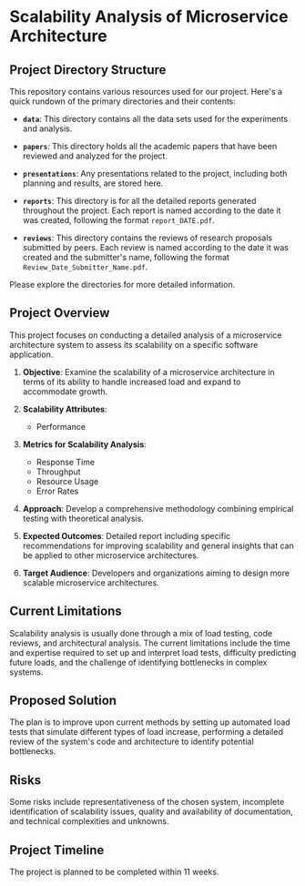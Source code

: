 # Scalability Analysis of Microservice Architecture

## Project Directory Structure

This repository contains various resources used for our project. Here's a quick rundown of the primary directories and their contents:

- **`data`**: This directory contains all the data sets used for the experiments and analysis.

- **`papers`**: This directory holds all the academic papers that have been reviewed and analyzed for the project.

- **`presentations`**: Any presentations related to the project, including both planning and results, are stored here.

- **`reports`**: This directory is for all the detailed reports generated throughout the project. Each report is named according to the date it was created, following the format `report_DATE.pdf`.

- **`reviews`**: This directory contains the reviews of research proposals submitted by peers. Each review is named according to the date it was created and the submitter's name, following the format `Review_Date_Submitter_Name.pdf`.

Please explore the directories for more detailed information.


## Project Overview

This project focuses on conducting a detailed analysis of a microservice architecture system to assess its scalability on a specific software application.

1. **Objective**: Examine the scalability of a microservice architecture in terms of its ability to handle increased load and expand to accommodate growth.

2. **Scalability Attributes**: 

    - Performance


3. **Metrics for Scalability Analysis**:

    - Response Time
    - Throughput
    - Resource Usage
    - Error Rates


4. **Approach**: Develop a comprehensive methodology combining empirical testing with theoretical analysis.

5. **Expected Outcomes**: Detailed report including specific recommendations for improving scalability and general insights that can be applied to other microservice architectures.

6. **Target Audience**: Developers and organizations aiming to design more scalable microservice architectures.

## Current Limitations

Scalability analysis is usually done through a mix of load testing, code reviews, and architectural analysis. The current limitations include the time and expertise required to set up and interpret load tests, difficulty predicting future loads, and the challenge of identifying bottlenecks in complex systems.

## Proposed Solution

The plan is to improve upon current methods by setting up automated load tests that simulate different types of load increase, performing a detailed review of the system's code and architecture to identify potential bottlenecks. 

## Risks

Some risks include representativeness of the chosen system, incomplete identification of scalability issues, quality and availability of documentation, and technical complexities and unknowns.

## Project Timeline

The project is planned to be completed within 11 weeks.

